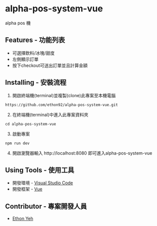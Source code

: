 # alpha-pos-system-vue

alpha pos 機

## Features - 功能列表

+ 可選擇飲料/冰塊/甜度
+ 左側顯示訂單
+ 按下checkout可送出訂單並且計算金額

## Installing - 安裝流程

1. 開啟終端機(terminal)並複製(clone)此專案至本機電腦
```
https://github.com/ethon92/alpha-pos-system-vue.git
```
2. 在終端機(terminal)中進入此專案資料夾
```
cd alpha-pos-system-vue
```
3. 啟動專案
```
npm run dev
```
4. 開啟瀏覽器輸入 http://localhost:8080 即可進入alpha-pos-system-vue

## Using Tools - 使用工具

+ 開發環境 - [Visual Studio Code](https://code.visualstudio.com/)
+ 開發框架 - [Vue](https://vuejs.org/)

## Contributor - 專案開發人員

+ [Ethon Yeh](https://github.com/ethon92)
